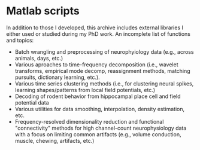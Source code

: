# Matlab scripts

In addition to those I developed, this archive includes external libraries I either used or studied during my PhD work. An incomplete list of functions and topics:

* Batch wrangling and preprocessing of neurophyiology data (e.g., across animals, days, etc.)
* Various aproaches to time-frequency decomposition (i.e., wavelet transforms, empirical mode decomp, reassignment methods, matching pursuits, dictionary learning, etc.).
* Various time series clustering methods (i.e., for clustering neural spikes, learning shapes/patterns from local field potentials, etc.)
* Decoding of rodent behavior from hippocampal place cell and field potential data
* Various utilities for data smoothing, interpolation, density estimation, etc.
* Frequency-resolved dimensionality reduction and functional "connectivity" methods for high channel-count neurophysiology data with a focus on limiting common artifacts (e.g., volume conduction, muscle, chewing, artifacts, etc.) 

